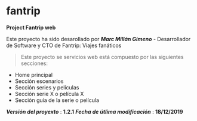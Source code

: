 # fantrip

**Project Fantrip web**

Este proyecto ha sido desarollado por **_Marc Millán Gimeno_** - Desarrollador de Software y CTO de Fantrip: Viajes fanáticos 

> Este proyecto se servicios web está compuesto por las siguientes secciones:
* Home principal
* Sección escenarios
* Sección series y películas
* Sección serie X o película X
* Sección guía de la serie o película

***Versión del proyexto*** : **1.2.1**
***Fecha de útlima modificación*** : **18/12/2019**
